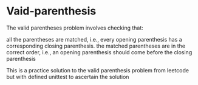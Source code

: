 # Vaid-parenthesis

The valid parentheses problem involves checking that:

all the parentheses are matched, i.e., every opening parenthesis has a corresponding closing parenthesis.
the matched parentheses are in the correct order, i.e., an opening parenthesis should come before the closing parenthesis

This is a practice solution to the valid parenthesis problem from leetcode but with defined unittest to ascertain the solution
